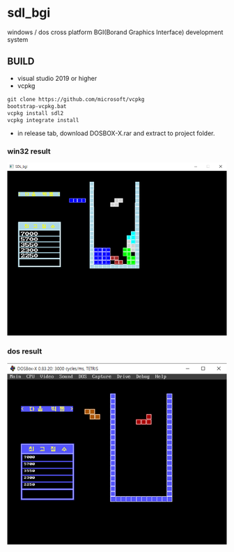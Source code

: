 # sdl_bgi
windows / dos cross platform BGI(Borand Graphics Interface) development system

## BUILD
* visual studio 2019 or higher
* vcpkg
```
git clone https://github.com/microsoft/vcpkg
bootstrap-vcpkg.bat
vcpkg install sdl2
vcpkg integrate install
```

* in release tab, download DOSBOX-X.rar and extract to project folder.

### win32 result

<img src="./img/win32.png">

### dos result

<img src="./img/dos.png">
